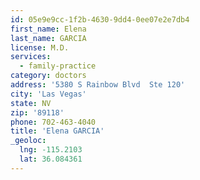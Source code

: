 ```yaml
---
id: 05e9e9cc-1f2b-4630-9dd4-0ee07e2e7db4
first_name: Elena
last_name: GARCIA
license: M.D.
services:
  - family-practice
category: doctors
address: '5380 S Rainbow Blvd  Ste 120'
city: 'Las Vegas'
state: NV
zip: '89118'
phone: 702-463-4040
title: 'Elena GARCIA'
_geoloc:
  lng: -115.2103
  lat: 36.084361
---
```

